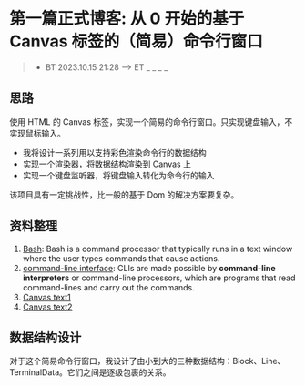 # 第一篇正式博客: 从 0 开始的基于 Canvas 标签的（简易）命令行窗口
> - BT 2023.10.15 21:28 --> ET _ _ _ _ 

## 思路
使用 HTML 的 Canvas 标签，实现一个简易的命令行窗口。只实现键盘输入，不实现鼠标输入。

- 我将设计一系列用以支持彩色渲染命令行的数据结构
- 实现一个渲染器，将数据结构渲染到 Canvas 上
- 实现一个键盘监听器，将键盘输入转化为命令行的输入
  
该项目具有一定挑战性，比一般的基于 Dom 的解决方案要复杂。

## 资料整理
1. [Bash](https://en.wikipedia.org/wiki/Bash_(Unix_shell)): Bash is a command processor that typically runs in a text window where the user types commands that cause actions. 
2. [command-line interface](https://en.wikipedia.org/wiki/Command-line_interface#Command-line_interpreter): CLIs are made possible by **command-line interpreters** or command-line processors, which are programs that read command-lines and carry out the commands.
3. [Canvas text1](https://www.cnblogs.com/OrochiZ-/p/11645217.html)
4. [Canvas text2](https://zhuanlan.zhihu.com/p/639209644)

## 数据结构设计
对于这个简易命令行窗口，我设计了由小到大的三种数据结构：Block、Line、TerminalData。它们之间是逐级包裹的关系。
